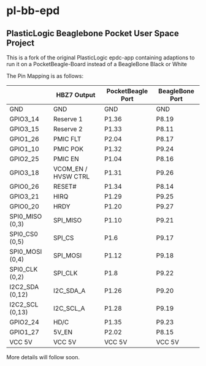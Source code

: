 # pl-bb-epd
## PlasticLogic Beaglebone Pocket User Space Project 

This is a fork of the original PlasticLogic epdc-app containing adaptions to run it on a PocketBeagle-Board instead of a BeagleBone Black or White

The Pin Mapping is as follows:

|	 |HBZ7 Output|	PocketBeagle Port|	BeagleBone Port|
|---|------------|-----------------|---------------------|
|GND|	GND	|GND|	GND|
|GPIO3_14 |	Reserve 1|	P1.36|	P8.19|
|GPIO3_15	|Reserve 2|	P1.33	|P8.11|
|GPIO1_26	|PMIC FLT|	P2.04	|P8.17|
|GPIO1_10	|PMIC POK|	P1.32|	P9.24|
|GPIO2_25	|PMIC EN	|P1.04|	P8.16|
|GPIO3_18	|VCOM_EN / HVSW CTRL|	P1.31	|P9.26|
|GPIO0_26	|RESET#|	P1.34	|P8.14|
|GPIO3_21	|HIRQ	|P1.29	|P9.25|
|GPIO0_20	|HRDY	|P1.20	|P9.27|
|SPI0_MISO (0,3)|	SPI_MISO|	P1.10|	P9.21|
|SPI0_CS0 (0,5)	|SPI_CS	|P1.6|	P9.17|
|SPI0_MOSI (0,4)	|SPI_MOSI|	P1.12|	P9.18|
|SPI0_CLK (0,2)	|SPI_CLK	|P1.8	|P9.22|
|I2C2_SDA (0,12)|	I2C_SDA_A|	P1.26|	P9.20|
|I2C2_SCL (0,13)|	I2C_SCL_A|	P1.28|	P9.19|
|GPIO2_24|	HD/C	|P1.35	|P9.23|
|GPIO1_27	| 5V_EN |P2.02	|P8.15|
|VCC 5V	| VCC 5V	|VCC 5V	|VCC 5V	|



More details will follow soon. 
